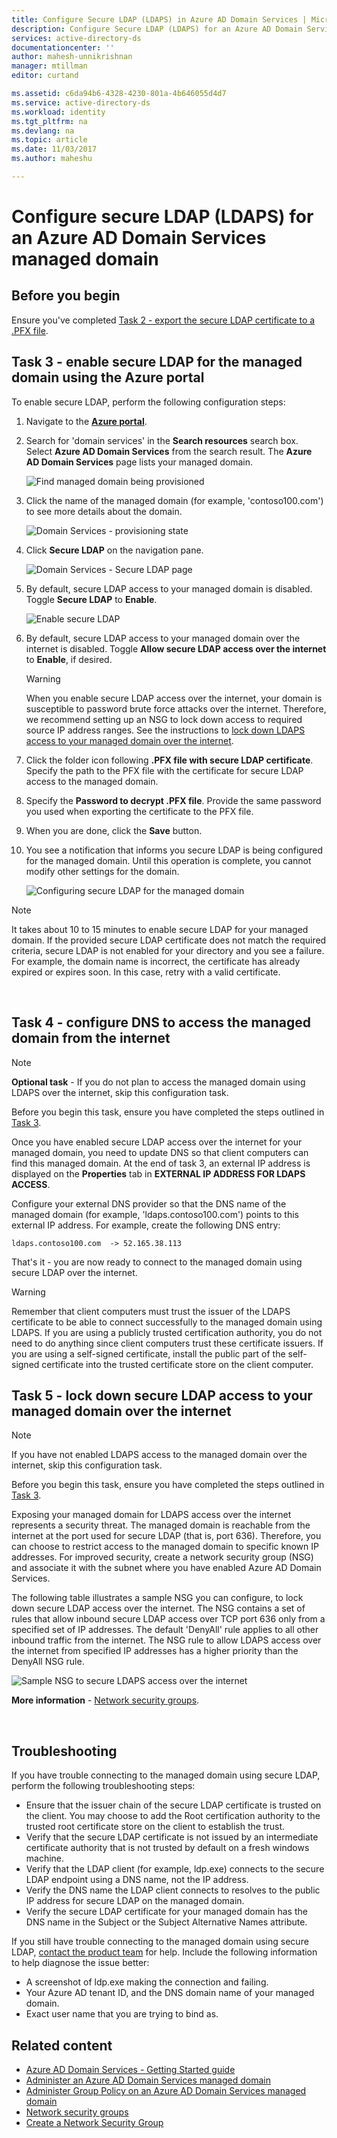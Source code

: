 ```yaml
---
title: Configure Secure LDAP (LDAPS) in Azure AD Domain Services | Microsoft Docs
description: Configure Secure LDAP (LDAPS) for an Azure AD Domain Services managed domain
services: active-directory-ds
documentationcenter: ''
author: mahesh-unnikrishnan
manager: mtillman
editor: curtand

ms.assetid: c6da94b6-4328-4230-801a-4b646055d4d7
ms.service: active-directory-ds
ms.workload: identity
ms.tgt_pltfrm: na
ms.devlang: na
ms.topic: article
ms.date: 11/03/2017
ms.author: maheshu

---
```

# Configure secure LDAP (LDAPS) for an Azure AD Domain Services managed domain

## Before you begin
Ensure you've completed [Task 2 - export the secure LDAP certificate to a .PFX file](active-directory-ds-admin-guide-configure-secure-ldap-export-pfx.md).


## Task 3 - enable secure LDAP for the managed domain using the Azure portal
To enable secure LDAP, perform the following configuration steps:

1. Navigate to the **[Azure portal](https://portal.azure.com)**.

2. Search for 'domain services' in the **Search resources** search box. Select **Azure AD Domain Services** from the search result. The **Azure AD Domain Services** page lists your managed domain.

    ![Find managed domain being provisioned](./media/getting-started/domain-services-provisioning-state-find-resource.png)

2. Click the name of the managed domain (for example, 'contoso100.com') to see more details about the domain.

    ![Domain Services - provisioning state](./media/getting-started/domain-services-provisioning-state.png)

3. Click **Secure LDAP** on the navigation pane.

    ![Domain Services - Secure LDAP page](./media/active-directory-domain-services-admin-guide/secure-ldap-blade.png)

4. By default, secure LDAP access to your managed domain is disabled. Toggle **Secure LDAP** to **Enable**.

    ![Enable secure LDAP](./media/active-directory-domain-services-admin-guide/secure-ldap-blade-configure.png)
5. By default, secure LDAP access to your managed domain over the internet is disabled. Toggle **Allow secure LDAP access over the internet** to **Enable**, if desired. 

    > [!WARNING]
    > When you enable secure LDAP access over the internet, your domain is susceptible to password brute force attacks over the internet. Therefore, we recommend setting up an NSG to lock down access to required source IP address ranges. See the instructions to [lock down LDAPS access to your managed domain over the internet](#task-5---lock-down-secure-ldap-access-to-your-managed-domain-over-the-internet).
    >

6. Click the folder icon following **.PFX file with secure LDAP certificate**. Specify the path to the PFX file with the certificate for secure LDAP access to the managed domain.

7. Specify the **Password to decrypt .PFX file**. Provide the same password you used when exporting the certificate to the PFX file.

8. When you are done, click the **Save** button.

9. You see a notification that informs you secure LDAP is being configured for the managed domain. Until this operation is complete, you cannot modify other settings for the domain.

    ![Configuring secure LDAP for the managed domain](./media/active-directory-domain-services-admin-guide/secure-ldap-blade-configuring.png)

> [!NOTE]
> It takes about 10 to 15 minutes to enable secure LDAP for your managed domain. If the provided secure LDAP certificate does not match the required criteria, secure LDAP is not enabled for your directory and you see a failure. For example, the domain name is incorrect, the certificate has already expired or expires soon. In this case, retry with a valid certificate.
>
>

<br>

## Task 4 - configure DNS to access the managed domain from the internet
> [!NOTE]
> **Optional task** - If you do not plan to access the managed domain using LDAPS over the internet, skip this configuration task.
>
>

Before you begin this task, ensure you have completed the steps outlined in [Task 3](#task-3---enable-secure-ldap-for-the-managed-domain-using-the-azure-portal-preview).

Once you have enabled secure LDAP access over the internet for your managed domain, you need to update DNS so that client computers can find this managed domain. At the end of task 3, an external IP address is displayed on the **Properties** tab in **EXTERNAL IP ADDRESS FOR LDAPS ACCESS**.

Configure your external DNS provider so that the DNS name of the managed domain (for example, 'ldaps.contoso100.com') points to this external IP address. For example, create the following DNS entry:

    ldaps.contoso100.com  -> 52.165.38.113

That's it - you are now ready to connect to the managed domain using secure LDAP over the internet.

> [!WARNING]
> Remember that client computers must trust the issuer of the LDAPS certificate to be able to connect successfully to the managed domain using LDAPS. If you are using a publicly trusted certification authority, you do not need to do anything since client computers trust these certificate issuers. If you are using a self-signed certificate, install the public part of the self-signed certificate into the trusted certificate store on the client computer.
>
>


## Task 5 - lock down secure LDAP access to your managed domain over the internet
> [!NOTE]
> If you have not enabled LDAPS access to the managed domain over the internet, skip this configuration task.
>
>

Before you begin this task, ensure you have completed the steps outlined in [Task 3](#task-3---enable-secure-ldap-for-the-managed-domain-using-the-azure-portal-preview).

Exposing your managed domain for LDAPS access over the internet represents a security threat. The managed domain is reachable from the internet at the port used for secure LDAP (that is, port 636). Therefore, you can choose to restrict access to the managed domain to specific known IP addresses. For improved security, create a network security group (NSG) and associate it with the subnet where you have enabled Azure AD Domain Services.

The following table illustrates a sample NSG you can configure, to lock down secure LDAP access over the internet. The NSG contains a set of rules that allow inbound secure LDAP access over TCP port 636 only from a specified set of IP addresses. The default 'DenyAll' rule applies to all other inbound traffic from the internet. The NSG rule to allow LDAPS access over the internet from specified IP addresses has a higher priority than the DenyAll NSG rule.

![Sample NSG to secure LDAPS access over the internet](./media/active-directory-domain-services-admin-guide/secure-ldap-sample-nsg.png)

**More information** - [Network security groups](../virtual-network/virtual-networks-nsg.md).

<br>


## Troubleshooting
If you have trouble connecting to the managed domain using secure LDAP, perform the following troubleshooting steps:
* Ensure that the issuer chain of the secure LDAP certificate is trusted on the client. You may choose to add the Root certification authority to the trusted root certificate store on the client to establish the trust.
* Verify that the secure LDAP certificate is not issued by an intermediate certificate authority that is not trusted by default on a fresh windows machine.
* Verify that the LDAP client (for example, ldp.exe) connects to the secure LDAP endpoint using a DNS name, not the IP address.
* Verify the DNS name the LDAP client connects to resolves to the public IP address for secure LDAP on the managed domain.
* Verify the secure LDAP certificate for your managed domain has the DNS name in the Subject or the Subject Alternative Names attribute.

If you still have trouble connecting to the managed domain using secure LDAP, [contact the product team](active-directory-ds-contact-us.md) for help. Include the following information to help diagnose the issue better:
* A screenshot of ldp.exe making the connection and failing.
* Your Azure AD tenant ID, and the DNS domain name of your managed domain.
* Exact user name that you are trying to bind as.


## Related content
* [Azure AD Domain Services - Getting Started guide](active-directory-ds-getting-started.md)
* [Administer an Azure AD Domain Services managed domain](active-directory-ds-admin-guide-administer-domain.md)
* [Administer Group Policy on an Azure AD Domain Services managed domain](active-directory-ds-admin-guide-administer-group-policy.md)
* [Network security groups](../virtual-network/virtual-networks-nsg.md)
* [Create a Network Security Group](../virtual-network/virtual-networks-create-nsg-arm-pportal.md)

